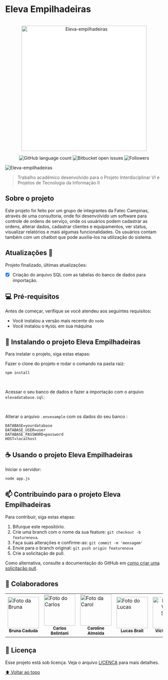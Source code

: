 # Eleva Empilhadeiras
<br>
<div align="center">
<img style="background: #fff" width="400" src="https://user-images.githubusercontent.com/71740612/142078549-308d081e-8b0e-4b47-a897-81914adc0ef6.png" alt="Eleva-empilhadeiras">

![GitHub language count](https://img.shields.io/github/languages/count/victorsouza19/eleva-empilhadeiras?style=for-the-badge)
![Bitbucket open issues](https://img.shields.io/bitbucket/issues/victorsouza19/eleva-empilhadeiras?style=for-the-badge)
![Followers](https://img.shields.io/github/followers/victorsouza19?style=for-the-badge)
</div>

<img src="https://user-images.githubusercontent.com/71740612/142080425-a04b0e58-7128-4c24-892d-16442314f65c.jpg" alt="Eleva-empilhadeiras">

> Trabalho acadêmico desenvolvido para o Projeto Interdisciplinar VI e Projetos de Tecnologia da Informação II

## Sobre o projeto

Este projeto foi feito por um grupo de integrantes da Fatec Campinas, através de uma consultoria, onde foi desenvolvido um software para controle de ordens de serviço, onde os usuários podem cadastrar as ordens, alterar dados, cadastrar clientes e equipamentos, ver status, visualizar relatórios e mais algumas funcionalidades. Os usuários contam também com um chatbot que pode auxilia-los na utilização do sistema.
<br>

## Atualizações 🚧

Projeto finalizado, últimas atualizações:

- [x] Criação do arquivo SQL com as tabelas do banco de dados para importação.


## 💻 Pré-requisitos

Antes de começar, verifique se você atendeu aos seguintes requisitos:

* Você instalou a versão mais recente do `node` 
* Você instalou o `MySQL` em sua máquina

## 🚀 Instalando o projeto Eleva Empilhadeiras

Para instalar o projeto, siga estas etapas:

Fazer o clone do projeto e rodar o comando na pasta raiz:
```
npm install
```
<br>

Acessar o seu banco de dados e fazer a importação com o arquivo <code>elevadatabase.sql</code>:

<br>

Alterar o arquivo <code>.envexample</code> com os dados do seu banco :
```
DATABASE=yourdatabase
DATABASE_USER=user
DATABASE_PASSWORD=password
HOST=localhost
```

## ☕ Usando o projeto Eleva Empilhadeiras

Iniciar o servidor:

```
node app.js
```

## 📫 Contribuindo para o projeto Eleva Empilhadeiras

Para contribuir, siga estas etapas:

1. Bifurque este repositório.
2. Crie uma branch com o nome da sua feature: `git checkout -b featurenova`.
3. Faça suas alterações e confirme-as: `git commit -m 'mensagem'`
4. Envie para o branch original: `git push origin featurenova`
5. Crie a solicitação de pull.

Como alternativa, consulte a documentação do GitHub em [como criar uma solicitação pull](https://help.github.com/en/github/collaborating-with-issues-and-pull-requests/creating-a-pull-request).

## 🤝 Colaboradores

<table>
  <tr>
    <td align="center">
      <a href="#" align="left">
          <img src="https://user-images.githubusercontent.com/71740612/142082378-d3287b59-1a51-4efa-a781-71ed6368739b.png" width="100px;" alt="Foto da Bruna"/><br>
        <sub>
          <b>Bruna Caduda</b>
        </sub>
      </a>
    </td>
    <td align="center">
      <a href="#" align="left">
          <img src="https://user-images.githubusercontent.com/71740612/142081891-30212de1-6727-4ad1-82fa-fb4795377617.png" width="100px;" alt="Foto do Carlos"/><br>
        <sub>
          <b>Carlos Belintani</b>
        </sub>
      </a>
    </td>
    <td align="center">
      <a href="#" align="left">
          <img src="https://user-images.githubusercontent.com/71740612/142082669-0eec099d-62a4-4cc6-8815-8c3ec5884754.png" width="100px;" alt="Foto da Carol"/><br>
        <sub>
          <b>Caroline Almeida</b>
        </sub>
      </a>
    </td>
    <td align="center">
      <a href="#" align="left">
          <img src="https://user-images.githubusercontent.com/71740612/142082202-229d927c-7dcf-45b1-bed2-8724087c3fdf.png" width="100px;" alt="Foto do Lucas"/><br>
        <sub>
          <b>Lucas Brait</b>
        </sub>
      </a>
    </td>
     <td align="center">
      <a href="#" align="center">
          <img src="https://github.com/victorsouza19.png" width="100px;" alt="Foto do Victor Souza"/><br>
        <sub>
          <b>Victor Souza</b>
        </sub>
      </a>
    </td>
    <td align="center">
     <a href="#" align="center">
        <img src="https://github.com/vaoagost.png" width="100px;" alt="Foto do Vinicius Agostini"/><br>
        <sub>
          <b>Vinicius Agostini</b>
        </sub>
      </a>
    </td>
  </tr>
</table>

## 📝 Licença

Esse projeto está sob licença. Veja o arquivo [LICENÇA](LICENSE.txt) para mais detalhes.

[⬆ Voltar ao topo](#Eleva-Empilhadeiras)<br>
